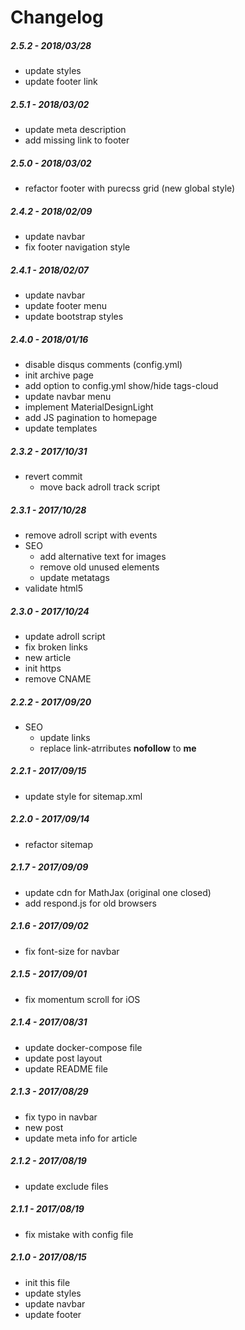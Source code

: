 # Changelog

##### 2.5.2 - 2018/03/28
- update styles
- update footer link

##### 2.5.1 - 2018/03/02
- update meta description
- add missing link to footer

##### 2.5.0 - 2018/03/02
- refactor footer with purecss grid (new global style)

##### 2.4.2 - 2018/02/09
- update navbar
- fix footer navigation style

##### 2.4.1 - 2018/02/07
- update navbar
- update footer menu
- update bootstrap styles

##### 2.4.0 - 2018/01/16
- disable disqus comments (config.yml)
- init archive page
- add option to config.yml show/hide tags-cloud
- update navbar menu
- implement MaterialDesignLight
- add JS pagination to homepage
- update templates

##### 2.3.2 - 2017/10/31
- revert commit
    - move back adroll track script
    
##### 2.3.1 - 2017/10/28
- remove adroll script with events
- SEO
    - add alternative text for images
    - remove old unused elements
    - update metatags
- validate html5

##### 2.3.0 - 2017/10/24
- update adroll script
- fix broken links
- new article
- init https
- remove CNAME

##### 2.2.2 - 2017/09/20
- SEO
    - update links
    - replace link-atrributes **nofollow** to **me**
    
##### 2.2.1 - 2017/09/15
- update style for sitemap.xml 

##### 2.2.0 - 2017/09/14
- refactor sitemap

##### 2.1.7 - 2017/09/09
- update cdn for MathJax (original one closed)
- add respond.js for old browsers

##### 2.1.6 - 2017/09/02
- fix font-size for navbar

##### 2.1.5 - 2017/09/01
- fix momentum scroll for iOS

##### 2.1.4 - 2017/08/31
- update docker-compose file
- update post layout
- update README file

##### 2.1.3 - 2017/08/29
- fix typo in navbar
- new post
- update meta info for article

##### 2.1.2 - 2017/08/19
- update exclude files

##### 2.1.1 - 2017/08/19
- fix mistake with config file

##### 2.1.0 - 2017/08/15
- init this file
- update styles
- update navbar
- update footer